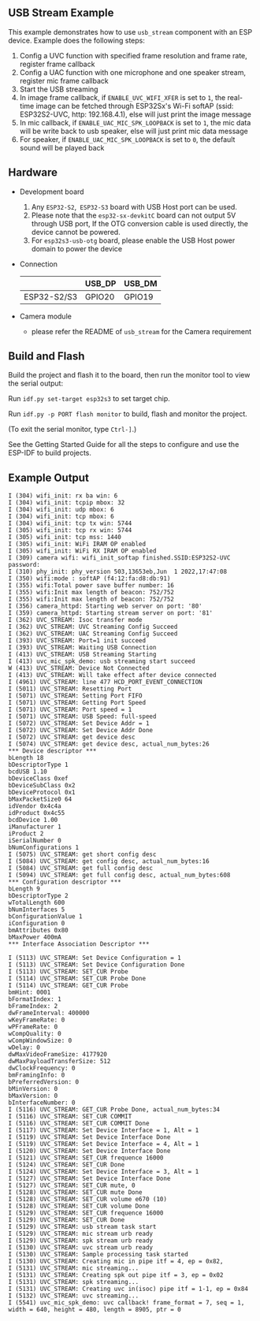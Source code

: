 ## USB Stream Example

This example demonstrates how to use `usb_stream` component with an ESP device. Example does the following steps:

1. Config a UVC function with specified frame resolution and frame rate, register frame callback
2. Config a UAC function with one microphone and one speaker stream, register mic frame callback
3. Start the USB streaming
4. In image frame callback, if `ENABLE_UVC_WIFI_XFER` is set to `1`, the real-time image can be fetched through ESP32Sx's Wi-Fi softAP (ssid: ESP32S2-UVC, http: 192.168.4.1), else will just print the image message
5. In mic callback, if `ENABLE_UAC_MIC_SPK_LOOPBACK` is set to `1`, the mic data will be write back to usb speaker, else will just print mic data message
6. For speaker, if `ENABLE_UAC_MIC_SPK_LOOPBACK` is set to `0`, the default sound will be played back

## Hardware

* Development board

  1. Any `ESP32-S2`,` ESP32-S3` board with USB Host port can be used.
  2. Please note that the `esp32-sx-devkitC` board can not output 5V through USB port, If the OTG conversion cable is used directly, the device cannot be powered.
  3. For `esp32s3-usb-otg` board, please enable the USB Host power domain to power the device

* Connection

    ||USB_DP|USB_DM|
    |--|--|--|
    |ESP32-S2/S3|GPIO20|GPIO19|

* Camera module
  * please refer the README of `usb_stream` for the Camera requirement


## Build and Flash

Build the project and flash it to the board, then run the monitor tool to view the serial output:

Run `idf.py set-target esp32s3` to set target chip.

Run `idf.py -p PORT flash monitor` to build, flash and monitor the project.

(To exit the serial monitor, type `Ctrl-]`.)

See the Getting Started Guide for all the steps to configure and use the ESP-IDF to build projects.

## Example Output

```
I (304) wifi_init: rx ba win: 6
I (304) wifi_init: tcpip mbox: 32
I (304) wifi_init: udp mbox: 6
I (304) wifi_init: tcp mbox: 6
I (304) wifi_init: tcp tx win: 5744
I (305) wifi_init: tcp rx win: 5744
I (305) wifi_init: tcp mss: 1440
I (305) wifi_init: WiFi IRAM OP enabled
I (305) wifi_init: WiFi RX IRAM OP enabled
I (309) camera wifi: wifi_init_softap finished.SSID:ESP32S2-UVC password:
I (310) phy_init: phy_version 503,13653eb,Jun  1 2022,17:47:08
I (350) wifi:mode : softAP (f4:12:fa:d8:db:91)
I (355) wifi:Total power save buffer number: 16
I (355) wifi:Init max length of beacon: 752/752
I (355) wifi:Init max length of beacon: 752/752
I (356) camera_httpd: Starting web server on port: '80'
I (359) camera_httpd: Starting stream server on port: '81'
I (362) UVC_STREAM: Isoc transfer mode
I (362) UVC_STREAM: UVC Streaming Config Succeed
I (362) UVC_STREAM: UAC Streaming Config Succeed
I (393) UVC_STREAM: Port=1 init succeed
I (393) UVC_STREAM: Waiting USB Connection
I (413) UVC_STREAM: USB Streaming Starting
I (413) uvc_mic_spk_demo: usb streaming start succeed
W (413) UVC_STREAM: Device Not Connected
I (413) UVC_STREAM: Will take effect after device connected
I (4961) UVC_STREAM: line 477 HCD_PORT_EVENT_CONNECTION
I (5011) UVC_STREAM: Resetting Port
I (5071) UVC_STREAM: Setting Port FIFO
I (5071) UVC_STREAM: Getting Port Speed
I (5071) UVC_STREAM: Port speed = 1
I (5071) UVC_STREAM: USB Speed: full-speed
I (5072) UVC_STREAM: Set Device Addr = 1
I (5072) UVC_STREAM: Set Device Addr Done
I (5072) UVC_STREAM: get device desc
I (5074) UVC_STREAM: get device desc, actual_num_bytes:26
*** Device descriptor ***
bLength 18
bDescriptorType 1
bcdUSB 1.10
bDeviceClass 0xef
bDeviceSubClass 0x2
bDeviceProtocol 0x1
bMaxPacketSize0 64
idVendor 0x4c4a
idProduct 0x4c55
bcdDevice 1.00
iManufacturer 1
iProduct 2
iSerialNumber 0
bNumConfigurations 1
I (5075) UVC_STREAM: get short config desc
I (5084) UVC_STREAM: get config desc, actual_num_bytes:16
I (5084) UVC_STREAM: get full config desc
I (5094) UVC_STREAM: get full config desc, actual_num_bytes:608
*** Configuration descriptor ***
bLength 9
bDescriptorType 2
wTotalLength 600
bNumInterfaces 5
bConfigurationValue 1
iConfiguration 0
bmAttributes 0x80
bMaxPower 400mA
*** Interface Association Descriptor ***

I (5113) UVC_STREAM: Set Device Configuration = 1
I (5113) UVC_STREAM: Set Device Configuration Done
I (5113) UVC_STREAM: SET_CUR Probe
I (5114) UVC_STREAM: SET_CUR Probe Done
I (5114) UVC_STREAM: GET_CUR Probe
bmHint: 0001
bFormatIndex: 1
bFrameIndex: 2
dwFrameInterval: 400000
wKeyFrameRate: 0
wPFrameRate: 0
wCompQuality: 0
wCompWindowSize: 0
wDelay: 0
dwMaxVideoFrameSize: 4177920
dwMaxPayloadTransferSize: 512
dwClockFrequency: 0
bmFramingInfo: 0
bPreferredVersion: 0
bMinVersion: 0
bMaxVersion: 0
bInterfaceNumber: 0
I (5116) UVC_STREAM: GET_CUR Probe Done, actual_num_bytes:34
I (5116) UVC_STREAM: SET_CUR COMMIT
I (5116) UVC_STREAM: SET_CUR COMMIT Done
I (5117) UVC_STREAM: Set Device Interface = 1, Alt = 1
I (5119) UVC_STREAM: Set Device Interface Done
I (5119) UVC_STREAM: Set Device Interface = 4, Alt = 1
I (5120) UVC_STREAM: Set Device Interface Done
I (5121) UVC_STREAM: SET_CUR frequence 16000
I (5124) UVC_STREAM: SET_CUR Done
I (5124) UVC_STREAM: Set Device Interface = 3, Alt = 1
I (5127) UVC_STREAM: Set Device Interface Done
I (5127) UVC_STREAM: SET_CUR mute, 0
I (5128) UVC_STREAM: SET_CUR mute Done
I (5128) UVC_STREAM: SET_CUR volume e670 (10)
I (5128) UVC_STREAM: SET_CUR volume Done
I (5129) UVC_STREAM: SET_CUR frequence 16000
I (5129) UVC_STREAM: SET_CUR Done
I (5129) UVC_STREAM: usb stream task start
I (5129) UVC_STREAM: mic stream urb ready
I (5129) UVC_STREAM: spk stream urb ready
I (5130) UVC_STREAM: uvc stream urb ready
I (5130) UVC_STREAM: Sample processing task started
I (5130) UVC_STREAM: Creating mic in pipe itf = 4, ep = 0x82, 
I (5131) UVC_STREAM: mic streaming...
I (5131) UVC_STREAM: Creating spk out pipe itf = 3, ep = 0x02
I (5131) UVC_STREAM: spk streaming...
I (5131) UVC_STREAM: Creating uvc in(isoc) pipe itf = 1-1, ep = 0x84
I (5132) UVC_STREAM: uvc streaming...
I (5541) uvc_mic_spk_demo: uvc callback! frame_format = 7, seq = 1, width = 640, height = 480, length = 8905, ptr = 0

```
